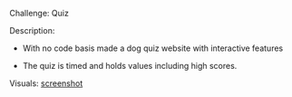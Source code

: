 Challenge: Quiz

Description:
- With no code basis made a dog quiz website with interactive features 

- The quiz is timed and holds values including high scores.  

Visuals:
[screenshot](Screenshot_20221103_102802.png)
